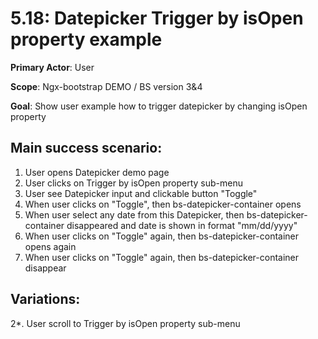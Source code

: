 5.18: Datepicker Trigger by isOpen property example
===================================================
**Primary Actor**: User

**Scope**: Ngx-bootstrap DEMO / BS version 3&4

**Goal**: Show user example how to trigger datepicker by changing isOpen property

Main success scenario:
----------------------
1. User opens Datepicker demo page
2. User clicks on Trigger by isOpen property sub-menu
3. User see Datepicker input and clickable button "Toggle"
4. When user clicks on "Toggle", then bs-datepicker-container opens
5. When user select any date from this Datepicker, then bs-datepicker-container disappeared and date is shown in format "mm/dd/yyyy"
6. When user clicks on "Toggle" again, then bs-datepicker-container opens again
7. When user clicks on "Toggle" again, then bs-datepicker-container disappear

Variations:
-----------
2*. User scroll to Trigger by isOpen property sub-menu
